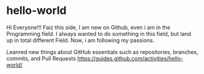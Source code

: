 # hello-world

Hi Everyone!!!
Faiz this side, I am new on Github, even i am in the Programming field.  I always wanted to do something in this field, but land up in total different Field.
Now, i am following my passions.

Leanred new things about GitHub essentials such as repositories, branches, commits, and Pull Requests
https://guides.github.com/activities/hello-world/
